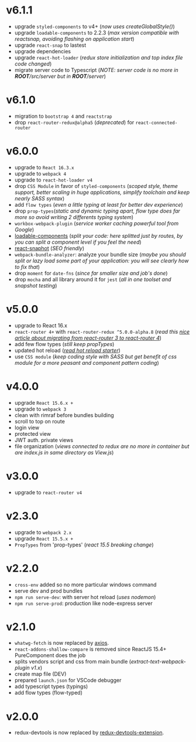 # v6.1.1
- upgrade `styled-components` to v4+ (*now uses createGlobalStyle()*)
- upgrade `loadable-components` to 2.2.3 (*max version compatible with reactsnap, avoiding flashing on application start*)
- upgrade `react-snap` to lastest
- upgrade dependencies
- upgrade `react-hot-loader` (*redux store initialization and top index file code changed*)
- migrate server code to Typescript (*NOTE: server code is no more in __ROOT__/src/server but in __ROOT__/server*)

# v6.1.0
- migration to `bootstrap 4` and `reactstrap`
- drop `react-router-redux@alpha5` (*deprecated*) for `react-connected-router`

# v6.0.0

* upgrade to `React 16.3.x`
* upgrade to `webpack 4`
* upgrade to `react-hot-loader v4`
* drop `CSS Module` in favor of `styled-components` (_scoped style, theme support, better scaling in huge applications, simplify toolchain and keep nearly SASS syntax_)
* add `flow types` (*even a little typing at least for better dev experience*)
* drop `prop-types`(*static and dynamic typing apart, flow type does far more so avoid writing 2 differents typing system*)
* `workbox-webpack-plugin` (_service worker caching powerful tool from Google_)
* [loadable-components](https://github.com/smooth-code/loadable-components) (_split your code: here splitted just by routes, by you can split a component level if you feel the need_)
* [react-snaphot](https://github.com/stereobooster/react-snap) (*SEO friendly*)
* `webpack-bundle-analyzer`: analyze your bundle size (_maybe you should split or lazy load some part of your application: you will see clearly how to fix that_)
* drop `moment` for `date-fns` (*since far smaller size and job's done*)
* drop `mocha` and all library around it for `jest` (*all in one toolset and snapshot testing*)

# v5.0.0
- upgrade to React 16.x
- `react-router 4+` with `react-router-redux ^5.0.0-alpha.8` (*read this [nice article about migrating from react-router 3 to react-router 4](https://codeburst.io/react-router-v4-unofficial-migration-guide-5a370b8905a)*)
- add few flow types (*still keep propTypes*)
- updated hot reload (*[read hot reload starter](https://gaearon.github.io/react-hot-loader/getstarted/)*)
- use `CSS module` (*keep coding style with SASS but get benefit of css module for a more peasant and component pattern coding*)

# v4.0.0
- upgrade `React 15.6.x +`
- upgrade to `webpack 3`
- clean with rimraf before bundles building
- scroll to top on route
- login view
- protected view
- JWT auth. private views
- file organization (*views connected to redux are no more in container but are index.js in same directory as View.js*)

# v3.0.0
- upgrade to `react-router v4`


# v2.3.0
- upgrade to `webpack 2.x`
- upgrade `React 15.5.x +`
 - `PropTypes` from 'prop-types' (*react 15.5 breaking change*)


# v2.2.0
- `cross-env` added so no more particular windows command
- serve dev and prod bundles
 - `npm run serve-dev`: with server hot reload (*uses nodemon*)
 - `npm run serve-prod`: production like node-express server


# v2.1.0
- `whatwg-fetch` is now replaced by [axios](https://github.com/mzabriskie/axios).
- `react-addons-shallow-compare` is removed since ReactJS 15.4+ PureComponent does the job
- splits vendors script and css from main bundle (*extract-text-webpack-plugin v1.x*)
- create map file (DEV)
- prepared `launch.json` for VSCode debugger
- add typescript types (typings)
- add flow types (flow-typed)

# v2.0.0
- redux-devtools is now replaced by [redux-devtools-extension](https://github.com/zalmoxisus/redux-devtools-extension#redux-devtools-extension).
